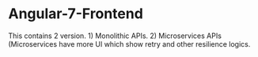 # Angular-7-Frontend
This contains 2 version. 1) Monolithic APIs.  2) Microservices APIs (Microservices have more UI which show retry and other resilience logics.
